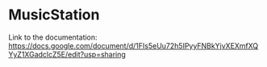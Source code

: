 # MusicStation

Link to the documentation: https://docs.google.com/document/d/1FIs5eUu72h5IPyyFNBkYjvXEXmfXQYyZ1XGadclcZ5E/edit?usp=sharing
